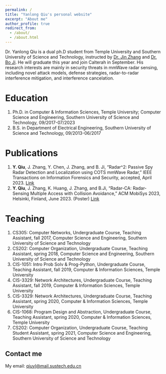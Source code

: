 ```yaml
---
permalink: /
title: "Yanlong Qiu's personal website"
excerpt: "About me"
author_profile: true
redirect_from: 
  - /about/
  - /about.html
---
```


Dr. Yanlong Qiu is a dual ph.D student from Temple University and Southern University of Science and Technology, instructed by [Dr. Jin Zhang](https://jinzhang-sustech.github.io/) and [Dr. Bo Ji](https://people.cs.vt.edu/boji/). He will graduate this year and join Calterah in September. His research interests are mainly in security threats in mmWave radar sensing, including novel attack models, defense strategies, radar-to-radar interference mitigation, and interference cancelation.

Education
======
1. Ph.D. in Computer & Information Sciences, Temple University; Computer Science and Engineering, Southern University of Science and Technology, 09/2017-07/2023
2. B.S. in Department of Electrical Engineering, Southern University of Science and Technology, 09/2013-06/2017

Publications
======
1. **Y. Qiu**, J. Zhang, Y. Chen, J. Zhang, and B. Ji, “Radar^2: Passive Spy Radar Detection and Localization using COTS mmWave Radar,” IEEE Transactions on Information Forensics and Security, accepted, April 2023. [Link](https://ieeexplore.ieee.org/abstract/document/10105863 )
2. **Y. Qiu**, J. Zhang, K. Huang, J. Zhang, and B.Ji, “Radar-CA: Radar-Sensing Multiple Access with Collision Avoidance,” ACM MobiSys 2023, Helsinki, Finland, June 2023. (Poster) [Link](https://dl.acm.org/doi/10.1145/3581791.3597376)

Teaching
======
1. CS305: Computer Networks, Undergraduate Course, Teaching Assistant, fall 2017, Computer Science and Engineering, Southern University of Science and Technology
2. CS202: Computer Organization, Undergraduate Course, Teaching Assistant, spring 2018, Computer Science and Engineering, Southern University of Science and Technology
3. CIS-1051: Intro Prob Solv & Prog-Python, Undergraduate Course, Teaching Assistant, fall 2019, Computer & Information Sciences, Temple University
4. CIS-3329: Network Architectures, Undergraduate Course, Teaching Assistant, fall 2019, Computer & Information Sciences, Temple University
5. CIS-3329: Network Architectures, Undergraduate Course, Teaching Assistant, spring 2020, Computer & Information Sciences, Temple University
6. CIS-1068: Program Design and Abstraction, Undergraduate Course, Teaching Assistant, spring 2020, Computer & Information Sciences, Temple University
7. CS202: Computer Organization, Undergraduate Course, Teaching Student Assistant, spring 2021, Computer Science and Engineering, Southern University of Science and Technology


Contact me
------
My email: qiuyl@mail.sustech.edu.cn
